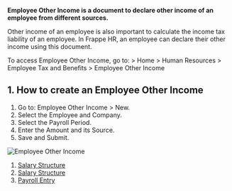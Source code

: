 **Employee Other Income is a document to declare other income of an employee from different sources.**

Other income of an employee is also important to calculate the income tax liability of an employee. In Frappe HR, an employee can declare their other income using this document.

To access Employee Other Income, go to: > Home > Human Resources > Employee Tax and Benefits > Employee Other Income

## 1\. How to create an Employee Other Income

1.  Go to: Employee Other Income > New.
2.  Select the Employee and Company.
3.  Select the Payroll Period.
4.  Enter the Amount and its Source.
5.  Save and Submit.

![Employee Other Income](https://docs.erpnext.com/files/employee-other-income.png)

1.  [Salary Structure](https://docs.erpnext.com/docs/v14/user/manual/en/human-resources/salary-structure)
2.  [Salary Structure](https://docs.erpnext.com/docs/v14/user/manual/en/human-resources/salary-slip)
3.  [Payroll Entry](https://docs.erpnext.com/docs/v14/user/manual/en/human-resources/payroll-entry)